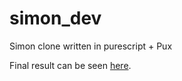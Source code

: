 # simon_dev
Simon clone written in purescript + Pux

Final result can be seen [here](https://sroelants.github.io/Simon).
